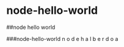 node-hello-world
================

##node hello world

###node-hello-world
n
o
d
e
h
a
l
b
e
r
d
o
a
